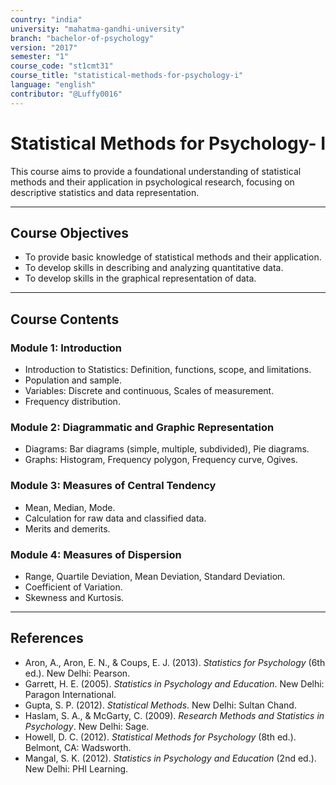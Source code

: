 ```yaml
---
country: "india"
university: "mahatma-gandhi-university"
branch: "bachelor-of-psychology"
version: "2017"
semester: "1"
course_code: "st1cmt31"
course_title: "statistical-methods-for-psychology-i"
language: "english"
contributor: "@Luffy0016"
---
```

# Statistical Methods for Psychology- I

This course aims to provide a foundational understanding of statistical methods and their application in psychological research, focusing on descriptive statistics and data representation.

---
## Course Objectives

* To provide basic knowledge of statistical methods and their application.
* To develop skills in describing and analyzing quantitative data.
* To develop skills in the graphical representation of data.

---
## Course Contents

### Module 1: Introduction  
* Introduction to Statistics: Definition, functions, scope, and limitations.
* Population and sample.
* Variables: Discrete and continuous, Scales of measurement.
* Frequency distribution.

### Module 2: Diagrammatic and Graphic Representation  
* Diagrams: Bar diagrams (simple, multiple, subdivided), Pie diagrams.
* Graphs: Histogram, Frequency polygon, Frequency curve, Ogives.

### Module 3: Measures of Central Tendency  
* Mean, Median, Mode.
* Calculation for raw data and classified data.
* Merits and demerits.

### Module 4: Measures of Dispersion  
* Range, Quartile Deviation, Mean Deviation, Standard Deviation.
* Coefficient of Variation.
* Skewness and Kurtosis.

---
## References
* Aron, A., Aron, E. N., & Coups, E. J. (2013). *Statistics for Psychology* (6th ed.). New Delhi: Pearson.
* Garrett, H. E. (2005). *Statistics in Psychology and Education*. New Delhi: Paragon International.
* Gupta, S. P. (2012). *Statistical Methods*. New Delhi: Sultan Chand.
* Haslam, S. A., & McGarty, C. (2009). *Research Methods and Statistics in Psychology*. New Delhi: Sage.
* Howell, D. C. (2012). *Statistical Methods for Psychology* (8th ed.). Belmont, CA: Wadsworth.
* Mangal, S. K. (2012). *Statistics in Psychology and Education* (2nd ed.). New Delhi: PHI Learning.